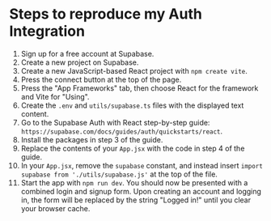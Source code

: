 # Steps to reproduce my Auth Integration

1. Sign up for a free account at Supabase.
2. Create a new project on Supabase.
4. Create a new JavaScript-based React project with `npm create vite`.
3. Press the connect button at the top of the page.
5. Press the "App Frameworks" tab, then choose React for the framework and Vite for "Using".
6. Create the `.env` and `utils/supabase.ts` files with the displayed text content.
7. Go to the Supabase Auth with React step-by-step guide: `https://supabase.com/docs/guides/auth/quickstarts/react`.
8. Install the packages in step 3 of the guide.
9. Replace the contents of your `App.jsx` with the code in step 4 of the guide.
10. In your `App.jsx`, remove the `supabase` constant, and instead insert `import supabase from './utils/supabase.js'` at the top of the file.
11. Start the app with `npm run dev`. You should now be presented with a combined login and signup form. Upon creating an account and logging in, the form will be replaced by the string "Logged in!" until you clear your browser cache.